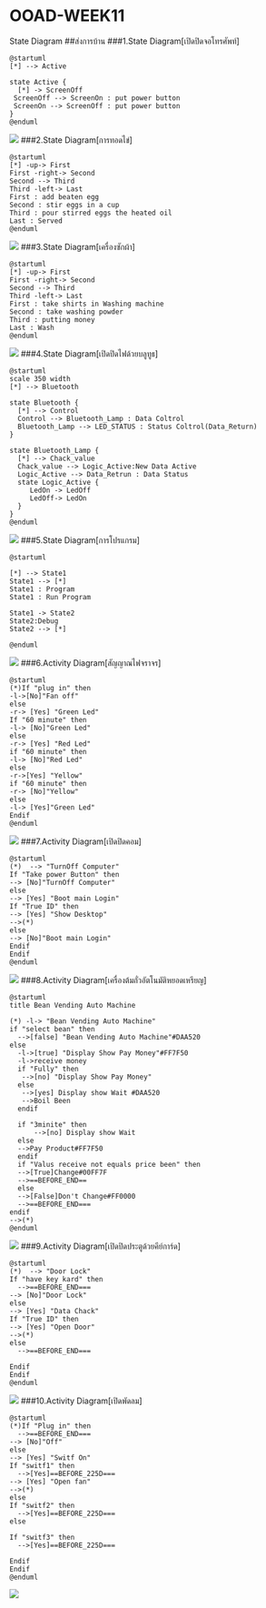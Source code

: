 # OOAD-WEEK11
State Diagram
##ส่งการบ้าน
###1.State Diagram[เปิดปิดจอโทรศัพท์]
```
@startuml
[*] --> Active

state Active {
  [*] -> ScreenOff
 ScreenOff --> ScreenOn : put power button
 ScreenOn --> ScreenOff : put power button
}
@enduml
```
![](http://www.plantuml.com/plantuml/img/SoWkIImgAStDuOhMYbNGrRLJS4mkoInBvU82IfIaGdaArLmA2c05TWh1oKMfgNd-QMbS22PO8vINfs2bK51Qeb2GNvvQf91KMbAIdyU5aDH5DWARqbekXzIy5A2B0000)
###2.State Diagram[การทอดไข่]
```
@startuml
[*] -up-> First
First -right-> Second
Second --> Third
Third -left-> Last
First : add beaten egg
Second : stir eggs in a cup
Third : pour stirred eggs the heated oil
Last : Served
@enduml
```
![](http://www.plantuml.com/plantuml/img/FOwn3i8m34JtVCNDIFc13gWJ4rlP44EeJHAff9NZzFj9Kc0vI-TtPuzPdMXvB-P-Ui2MpPvnYPBLT8MLw8DMS-9vJMIE0LkTMuX2fYlimgz6NTq_ES0HuSbEEO6z_qK7P8tId8oOu32NxTioO5kBzBqm7OW6HcWbX3KkfXsetCIoCvcH4zNVFm00)
###3.State Diagram[เครื่องซักผ้า]
```
@startuml
[*] -up-> First
First -right-> Second
Second --> Third
Third -left-> Last
First : take shirts in Washing machine
Second : take washing powder
Third : putting money
Last : Wash
@enduml
```
![](http://www.plantuml.com/plantuml/img/FKux3i8m3Drz2iz8la07r8c93IG6n10rfereaoXnL75xd11OthFUJnwpc2HbM-5-U22LI4SykPG56Y8bDo-YueMdu2ry2KcLw-AIXOP8Apzhwcp-pG75l1Yp-fBHURmPlVsCcvcK-JVLStjtOzWjfpuxO2mYhHGylw7EgrYNO6HlzUyF)
###4.State Diagram[เปิดปิดไฟด้วยบลูทูธ]
```
@startuml
scale 350 width
[*] --> Bluetooth

state Bluetooth {
  [*] --> Control
  Control --> Bluetooth_Lamp : Data Coltrol
  Bluetooth_Lamp --> LED_STATUS : Status Coltrol(Data_Return)
}

state Bluetooth_Lamp {
  [*] --> Chack_value
  Chack_value --> Logic_Active:New Data Active 
  Logic_Active --> Data_Retrun : Data Status
  state Logic_Active {
     LedOn -> LedOff
     LedOff-> LedOn
  }
}
@enduml
```
![](http://www.plantuml.com/plantuml/img/PP4_2y8m4CNtV8eRLH04SN4G_zIjA5YTH49e4rkCYRGN7SJlxiMqr6gcoxlVoxqZymf5YUwgMPKABM4y6S6Zo31dny49XiCPBBMJQ2qfZ5YKhG1F1j1WAskmj9gKkkgQUIokDvX2950GeMlsf-yjyJhYoNwnFoI49pJHLOsXvzry9z6LfizUVu728vrKkKWl_2w8yCdQMnXbpqNA5oaMTpdTo4T85-v0_7V_OsZcbyuqkuI418Si7OjFGYUMsTQ0dqU5KgseL2qQqbwqq5oQZFxY3G00)
###5.State Diagram[การโปรแกรม]
```
@startuml

[*] --> State1
State1 --> [*]
State1 : Program
State1 : Run Program

State1 -> State2
State2:Debug
State2 --> [*]

@enduml
```
![](http://www.plantuml.com/plantuml/img/SoWkIImgAStDuUAArefLqDMrKmWkIIn9DUI2K60He0oCQwKGK9IVNfIOYn08Ais32y9rGOqnWWWOMRca9fMcGpbmCxaSKlDIW7O30000)
###6.Activity Diagram[สัญญาณไฟจราจร]
```
@startuml
(*)If "plug in" then
-l->[No]"Fan off"
else
-r-> [Yes] "Green Led"
If "60 minute" then
-l-> [No]"Green Led"
else
-r-> [Yes] "Red Led"
if "60 minute" then
-l-> [No]"Red Led"
else
-r->[Yes] "Yellow"
if "60 minute" then
-r-> [No]"Yellow"
else
-l-> [Yes]"Green Led"
Endif
@enduml
```
![](http://www.plantuml.com/plantuml/img/VP0z2y90343t_8fmame7JewbYueW3cwbT2XSJW_ILEu3_xuVzSg1w9ptNaBg47iVqy2mM2qF5jMDqmMTA8nN4j2ig_OqTchN2uxMAY0E1Dhh2jk6GeTgxua4ZsGKlFpD6WSdAL9Hm7UY0ByYPpBJnFrDpDWS-FWDCO_t7xhFUgOcc_FwyhAj66UX9Z7Fdpm0)
###7.Activity Diagram[เปิดปิดคอม]
```
@startuml
(*)  --> "TurnOff Computer"
If "Take power Button" then
--> [No]"TurnOff Computer"
else
--> [Yes] "Boot main Login"
If "True ID" then
--> [Yes] "Show Desktop"
-->(*)
else
--> [No]"Boot main Login"
Endif
Endif
@enduml
```
![](http://www.plantuml.com/plantuml/img/ROz12uCm38Nl_HMXfstWNnZYt44Oxh1Tnl1GC9sYJKgRuj-VeWTXk-IGb_UzbpoA2PBSg0wd8q2MdK4_Kw2xjN1XvvDWqAgoyzOC29ud350a4IODqY6fnVAkkVbZmp7YghymDg0BPW5dUe8RVthQk24XLEMUjbu_EfwWn3W8Uxq8SyCTSedy0LwfxUqsSwHsVkmB)
###8.Activity Diagram[เครื่องต้มถั่วอัตโนมัติหยอดเหรียญ]
```
@startuml
title Bean Vending Auto Machine

(*) -l-> "Bean Vending Auto Machine"
if "select bean" then
  -->[false] "Bean Vending Auto Machine"#DAA520
else 
  -l->[true] "Display Show Pay Money"#FF7F50
  -l->receive money
  if "Fully" then
   -->[no] "Display Show Pay Money"
  else
   -->[yes] Display show Wait #DAA520
   -->Boil Been
  endif
  
  if "3minite" then
      -->[no] Display show Wait
  else
  -->Pay Product#FF7F50
  endif
  if "Valus receive not equals price been" then
  -->[True]Change#00FF7F
  -->==BEFORE_END==
  else
  -->[False]Don't Change#FF0000
  -->==BEFORE_END===
endif
-->(*)
@enduml
```
![](http://www.plantuml.com/plantuml/img/VL9BJy904BxlhvYKWu-aIQCXdae0ozvGeWOEX9Yr37IJPHUxivh-UsU1YaInbpxcUytNxNjIDOMD4QJ980nHMPYYNMgxXa4W1sDLLjgY49VNLv2Qj0V9ML0Yz0eIZmPBWZT69K0LMW6GfhtvIXcFY__edM8mwDva0Xa8aSLsSwf3P1NQRurguBbodp3XXx6ps2GTAUzaDpk0QonHVo1iueo_nJWo6DDy1zabiUwy86EYVGjjq2-WXVe8dIbDq2RTeuPE6wvkPn3tMl7zu7wxqLOJ7lr_HFWbU_HcI8mqgTqob7HSibMFqbDbWeTsPUi8y3rmnx2jTOdSFvxs_nABlA-KNMCdowBaVf3dmv5yV1gzZXwAF3_9C9UxVrOuUq5me4gPyVKNDHVxU3pWmoBw_COdwmi0)
###9.Activity Diagram[เปิดปิดประตูด้วยคีย์การ์ด]
```
@startuml
(*)  --> "Door Lock"
If "have key kard" then
  -->==BEFORE_END===
--> [No]"Door Lock"
else
--> [Yes] "Data Chack"
If "True ID" then
--> [Yes] "Open Door"
-->(*)
else
  -->==BEFORE_END===

Endif
Endif
@enduml
```
![](http://www.plantuml.com/plantuml/img/SoWkIImgAStDuTBGqbHGqDMrKr1ooSylKl39JyvMul9CKr3AI2nBLSXEhLJ8JYnAKL8eoKZDumAhjBLrSdNp3tADT_LpiRMrvG9fZlRBZqKs83MdE1KY4PbQ70iqEx4aKS4v8n5cU4XHQQg2fmlKM2I5_WMfUGeWWvH0ea37GOp2QZ6NQrvAPXgKT4ZDIm7w1m00)
###10.Activity Diagram[เปิดพัดลม]
```
@startuml
(*)If "Plug in" then
  -->==BEFORE_END===
--> [No]"Off"
else
--> [Yes] "Switf On"
If "switf1" then
  -->[Yes]==BEFORE_225D===
--> [Yes] "Open fan"
-->(*)
else
If "switf2" then
  -->[Yes]==BEFORE_225D===
else

If "switf3" then
  -->[Yes]==BEFORE_225D===

Endif
Endif
@enduml
```
![](http://www.plantuml.com/plantuml/img/SoWkIImgAStDuTBGqlHCKr0Ao2bDLyZCKr8eoKZDur9GqDMrixLrSdNp3tADT_LpiRMrvG8AAKJxvSSg-QUbAN6bvXIdGeGYKujZ5PI2opDBqXJyyvIuGCOLWtY6oAQ1bS6DD38oHPW9CS2_83LF8IqHQ01G4EWgY0rmmum86mRMWD1XJ5W7bsjUIcOQb7H8pKi1XWW0)
